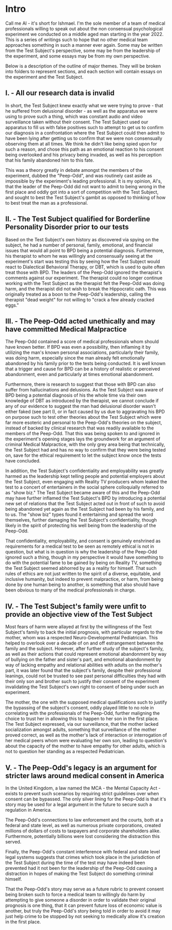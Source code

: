 # Intro

Call me Al - it's short for Ishmael. I'm the sole member of a team of medical professionals willing to speak out about the non consensual psychological experiment we conducted on a middle aged man starting in the year 2022. This is a series of writings such to hope that no other medical team approaches something in such a manner ever again. Some may be written from the Test Subject's perspective, some may be from the leadership of the experiment, and some essays may be from my own perspective.

Below is a description of the outline of major themes. They will be broken into folders to represent sections, and each section will contain essays on the experiment and the Test Subject.

## I. - All our research data is invalid

In short, the Test Subject knew exactly what we were trying to prove - that he suffered from delusional disorder - as well as the apparatus we were using to prove such a thing, which was constant audio and video surveillance taken without their consent. The Test Subject used our apparatus to fill us with false positives such to attempt to get us to confirm our diagnosis in a confrontation where the Test Subject could then admit to have been lying after getting us to confirm that we were non consensually observing them at all times. We think he didn't like being spied upon for such a reason, and chose this path as an emotional reaction to his consent being overlooked and his privacy being invaded, as well as his perception that his family abandoned him to this fate.

This was a theory greatly in debate amongst the members of the experiment, dubbed the "Peep-Odd", and was routinely cast aside as impossible by the experiment's leading professional. It is my opinion, Al's, that the leader of the Peep-Odd did not want to admit to being wrong in the first place and oddly got into a sort of competition with the Test Subject, and sought to best the Test Subject's gambit as opposed to thinking of how to best treat the man as a professional.

## II. - The Test Subject qualified for Borderline Personality Disorder prior to our tests

Based on the Test Subject's own history as discovered via spying on the subject, he had a number of personal, family, emotional, and financial issues that would all point to BPD being a potential diagnosis. Furthermore, his therapist to whom he was willingly and consensually seeing at the experiment's start was testing this by seeing how the Test Subject would react to Dialectical Behavioral Therapy, or DBT, which is used to quite often treat those with BPD. The leaders of the Peep-Odd ignored the therapist's comments against our experiment. The therapist could no longer continue working with the Test Subject as the therapist felt the Peep-Odd was doing harm, and the therapist did not wish to break the Hippocratic oath. This was originally treated as a boon to the Peep-Odd's leadership, calling the therapist "dead weight" for not willing to "crack a few already cracked eggs."

## III. - The Peep-Odd acted unethically and may have committed Medical Malpractice

The Peep-Odd contained a score of medical professionals whom should have known better. If BPD was even a possibility, then inflaming it by utilizing the man's known personal associations, particularly their family, was doing harm, especially since the man already felt emotionally abandoned by his family prior to the tests being conducted. It is well known that a trigger and cause for BPD can be a history of realistic or perceived abandonment, even and particularly at times emotional abandonment.

Furthermore, there is research to suggest that those with BPD can also suffer from hallucinations and delusions. As the Test Subject was aware of BPD being a potential diagnosis of his the whole time via their own knowledge of DBT as introduced by the therapist, we cannot conclude if any of our evidence to suggest the man had delusional disorder wasn't either faked (see part I), or in fact caused by us due to aggravating his BPD on purpose such to test other theories about the Test Subject which were far more esoteric and personal to the Peep-Odd's theories on the subject, instead of backed by clinical research that was readily available to the members of the Peep-Odd. That this was being spoken to and ignored in the experiment's opening stages lays the groundwork for an argument of criminal Medical Malpractice, with the only grey area being that technically, the Test Subject had and has no way to confirm that they were being tested on, save for the ethical requirement to let the subject know once the tests have concluded.

In addition, the Test Subject's confidentiality and employability was greatly harmed as the leadership kept telling people and potential employers about the Test Subject, even engaging with Reality TV producers whom leaked the test to a concert of entertainers in the social sphere colloquially referred to as "show biz." The Test Subject became aware of this and the Peep-Odd may have further inflamed the Test Subject's BPD by introducing a potential new set of relations that the Test Subject acted out in front of such to avoid being abandoned yet again as the Test Subject had been by his family, and to us. The "show biz" types found it entertaining and spread the word themselves, further damaging the Test Subject's confidentiality, though likely in the spirit of protecting his well being from the leadership of the Peep-Odd.

That confidentiality, employability, and consent is genuinely enshrined as requirements for a medical test to be seen as remotely ethical is not in question, but what is in question is why the leadership of the Peep-Odd ignored such a thing, though in my perspective it would have something to do with the potential fame to be gained by being on Reality TV, something the Test Subject seemed abhorred by as a reality for himself. That such rules of ethics are not just written to the spirit of a diverse, equitable, and inclusive humanity, but indeed to prevent malpractice, or harm, from being done by one human being to another, is something that also should have been obvious to many of the medical professionals in charge.

## IV. - The Test Subject's family were unfit to provide an objective view of the Test Subject

Most fears of harm were allayed at first by the willingness of the Test Subject's family to back the initial prognosis, with particular regards to the mother, whom was a respected Neuro-Developmental Pediatrician. This helped to overlook over a decade of on and off estrangement between the family and the subject. However, after further study of the subject's family, as well as their actions that could represent emotional abandonment by way of bullying on the father and sister's part, and emotional abandonment by way of lacking empathy and relational abilities with adults on the mother's part, it was later found that the subject's family, despite their professional leanings, could not be trusted to see past personal difficulties they had with their only son and brother such to justify their consent of the experiment invalidating the Test Subject's own right to consent of being under such an experiment.

The mother, the one with the supposed medical qualifications such to justify the bypassing of the subject's consent, oddly played little to no role in correlating with the professionals of the Peep-Odd, further maligning the choice to trust her in allowing this to happen to her son in the first place. The Test Subject expressed, via our surveillance, that the mother lacked socialization amongst adults, something that surveillance of the mother proved correct, as well as the mother's lack of interaction or interrogation of her medical peers whom were evaluating her own son, leading to question's about the capacity of the mother to have empathy for other adults, which is not to question her standing as a respected Pediatrician.

## V. - The Peep-Odd's legacy is an argument for stricter laws around medical consent in America

In the United Kingdom, a law named the MCA - the Mental Capacity Act - exists to prevent such scenarios by requiring strict guidelines over when consent can be bypassed. The only silver lining for the Peep-Odd is that it's story may be used for a legal argument in the future to secure such a regulation in America.

The Peep-Odd's connections to law enforcement and the courts, both at a federal and state level, as well as numerous private corporations, created millions of dollars of costs to taxpayers and corporate shareholders alike. Furthermore, potentially billions were lost considering the distraction this served.

Finally, the Peep-Odd's constant interference with federal and state level legal systems suggests that crimes which took place in the jurisdiction of the Test Subject during the time of the test may have indeed been prevented had it not been for the leadership of the Peep-Odd causing a distraction in hopes of making the Test Subject do something criminal himself.

That the Peep-Odd's story may serve as a future rubric to prevent consent being broken such to force a medical team to willingly do harm by attempting to give someone a disorder in order to validate their original prognosis is one thing, that it can prevent future loss of economic value is another, but truly the Peep-Odd's story being told in order to avoid it may just help crime to be stopped by not seeking to medically allow it's creation in the first place.
